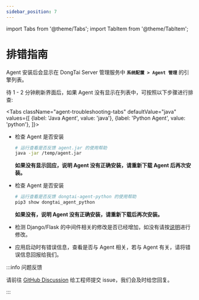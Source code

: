 ```yaml
---
sidebar_position: 7
---
```


import Tabs from '@theme/Tabs';
import TabItem from '@theme/TabItem';

# 排错指南

Agent 安装后会显示在 DongTai Server 管理服务中 **`系统配置 > Agent 管理`** 的引擎列表。

待 1 - 2 分钟刷新界面后，如果 Agent 没有显示在列表中，可按照以下步骤进行排查:

<Tabs
className="agent-troubleshooting-tabs"
defaultValue="java"
values={[
{label: 'Java Agent', value: 'java'},
{label: 'Python Agent', value: 'python'},
]}>

<TabItem value="java">

* 检查 Agent 是否安装

	```bash
	# 运行查看是否反馈 agent.jar 的使用帮助
	java -jar /temp/agent.jar
	```

	**如果没有显示回应，说明 Agent 没有正确安装，请重新下载 Agent 后再次安装。**

</TabItem>
<TabItem value="python">

* 检查 Agent 是否安装

	```bash
	# 运行查看是否反馈 dongtai-agent-python 的使用帮助
	pip3 show dongtai_agent_python
	```

	**如果没有，说明 Agent 没有正确安装，请重新下载后再次安装。**

* 检测 Django/Flask 的中间件相关的修改是否已经增加，如没有请按[说明](install-python-agent#项目配置)进行修改。

* 应用启动时有错误信息，查看是否与 Agent 相关，若与 Agent 有关，请将错误信息回报给我们。

</TabItem>
</Tabs>

:::info 问题反馈

请前往 [GitHub Discussion](https://github.com/HXSecurity/DongTai/discussions/) 给工程师提交 issue，我们会及时给您回复。

:::
